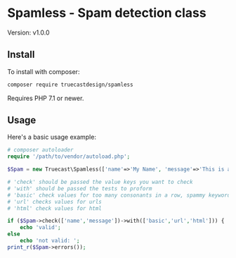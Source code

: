 Spamless - Spam detection class
=======================================

Version: v1.0.0

Install
-------
 
To install with composer:

```sh
composer require truecastdesign/spamless
```

Requires PHP 7.1 or newer.

Usage
-----

Here's a basic usage example:


```php
# composer autoloader
require '/path/to/vendor/autoload.php';

$Spam = new Truecast\Spamless(['name'=>'My Name', 'message'=>'This is a message', 'phone'=>'This value is not checked']);

# 'check' should be passed the value keys you want to check
# 'with' should be passed the tests to proform
# 'basic' check values for too many consonants in a row, spammy keywords, and gibberish.
# 'url' checks values for urls
# 'html' check values for html

if ($Spam->check(['name','message'])->with(['basic','url','html'])) {
	echo 'valid';
else
	echo 'not valid: ';
print_r($Spam->errors());
```

